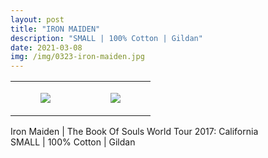 ```yaml
---
layout: post
title: "IRON MAIDEN"
description: "SMALL | 100% Cotton | Gildan"
date: 2021-03-08
img: /img/0323-iron-maiden.jpg
---
```




<table style="width:100%;"><tr><td style="vertical-align:top;">
      <figure class="tmblr-full" data-orig-height="2048" data-orig-width="1365" data-orig-src="https://concertshirts.netlify.app/shirts/0323/0323-01.jpg"><img src="https://64.media.tumblr.com/8f4eb7d608edd6dc7ff59583c7998637/c8a4744fe65a5f83-27/s540x810/8ee89403c1cea3c0ee9fbb14c5354a65f30f6852.jpg" data-orig-height="2048" data-orig-width="1365" data-orig-src="https://concertshirts.netlify.app/shirts/0323/0323-01.jpg"/></figure></td>
    <td style="vertical-align:top;">
      <figure class="tmblr-full" data-orig-height="2048" data-orig-width="1365" data-orig-src="https://concertshirts.netlify.app/shirts/0323/0323-02.jpg"><img src="https://64.media.tumblr.com/a3fc23d2c8d61d19612b1a2130bf77ce/c8a4744fe65a5f83-c8/s540x810/4eafe26e0546846145561b6a632cd675ffeb5f0e.jpg" data-orig-height="2048" data-orig-width="1365" data-orig-src="https://concertshirts.netlify.app/shirts/0323/0323-02.jpg"/></figure></td>
  </tr></table><p>
  Iron Maiden | The Book Of Souls World Tour 2017: California<br/>SMALL | 100% Cotton | Gildan
</p>
